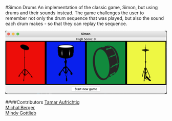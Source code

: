 #Simon Drums
An implementation of the classic game, Simon, but 
using drums and their sounds instead. The game challenges
the user to remember not only the drum sequence that was
played, but also the sound each drum makes - so that they
can replay the sequence.

![ALT](SimonDrumsScreenshot.png)

####Contributors
[Tamar Aufrichtig](https://github.com/TamarAuf/Simon-Drums) <br />
[Michal Berger](https://github.com/bergerm613/Simon-Drums) <br />
[Mindy Gottlieb](https://github.com/Mindy712/Simon-Drums)
